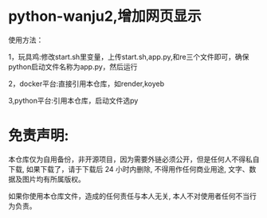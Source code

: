 # python-wanju2,增加网页显示

使用方法：

1，玩具鸡:修改start.sh里变量，上传start.sh,app.py,和re三个文件即可，确保python启动文件名称为app.py，然后运行

2，docker平台:直接引用本仓库，如render,koyeb

3,python平台:引用本仓库，启动文件选py


# 免责声明:

本仓库仅为自用备份，非开源项目，因为需要外链必须公开，但是任何人不得私自下载, 如果下载了，请于下载后 24 小时内删除, 不得用作任何商业用途, 文字、数据及图片均有所属版权。 

如果你使用本仓库文件，造成的任何责任与本人无关, 本人不对使用者任何不当行为负责。
